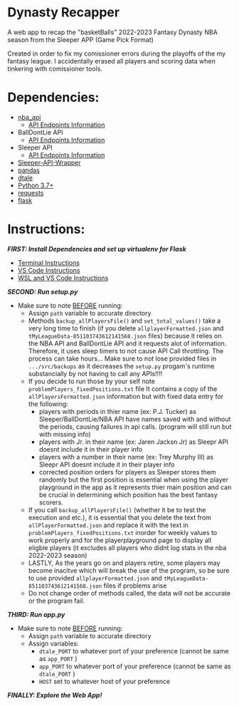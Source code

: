 # Dynasty Recapper
A web app to recap the "basketBalls" 2022-2023 Fantasy Dynasty NBA season from the Sleeper APP (Game Pick Format)

Created in order to fix my comissioner errors during the playoffs of the my fantasy league. I accidentally erased all players and scoring data when tinkering with comissioner tools.

# Dependencies:
 - [nba_api](https://pypi.org/project/nba-api/) 
   - [API Endpoints Information](https://github.com/swar/nba_api/tree/master/docs/nba_api/stats/endpoints)
 - BallDontLie API
    - [API Endpoints Information](https://www.balldontlie.io/home.html#introduction)
 - Sleeper API
    - [API Endpoints Information](https://docs.sleeper.com/)
 - [Sleeper-API-Wrapper](https://github.com/dtsong/sleeper-api-wrapper#install)
 - [pandas](https://pandas.pydata.org/docs/getting_started/install.html#installing-pandas)
 - [dtale](https://pypi.org/project/dtale/)
 - [Python 3.7+](https://www.python.org/downloads/)
 - [requests](https://pypi.org/project/requests/)
 - [flask](https://flask.palletsprojects.com/en/2.3.x/installation/#install-flask)

# Instructions:
**<em>FIRST: Install Dependencies and set up virtualenv for Flask</em>**
 - [Terminal Instructions](https://www.twilio.com/docs/usage/tutorials/how-to-set-up-your-python-and-flask-development-environment)
 - [VS Code Instructions](https://code.visualstudio.com/docs/python/environments)
 - [WSL and VS Code Instructions](https://thecodeblogger.com/2020/09/24/wsl-setup-vs-code-for-python-development/)

**<em>SECOND: Run setup.py</em>**
 - Make sure to note <ins>BEFORE</ins> running:
    - Assign <code>path</code>  variable to accurate directory
    - Methods <code>backup_allPlayersFile()</code> and <code>set_total_values()</code> take a very long time to finish (if you delete <code>allplayerFormatted.json</code> and <code>tMyLeagueData-851103743612141568.json</code> files)  because it relies on the NBA API and BallDontLie API and it requests alot of information. Therefore, it uses sleep timers to not cause API Call throttling. The process can take hours... Make sure to not lose provided files in <code>.../src/backups</code> as it decreases the <code>setup.py</code> progam's runtime substancially by not having to call any APIs!!!!
    - If you decide to run those by your self note <code>problemPlayers_fixedPositions.txt</code> file It contains a copy of the <code>allPlayersFormatted.json</code> information but with fixed data entry for the following:
        - players with periods in thier name (ex: P.J. Tucker) as Sleeper/BallDontLie/NBA API have names saved with and without the periods, causing failures in api calls. (program will still run but with missing info)
        - players with Jr. in their name (ex: Jaren Jacksn Jr) as Sleepr API doesnt include it in their player info
        - players with a number in their name (ex: Trey Murphy III) as Sleepr API doesnt include it in their player info
        - corrected position orders for players as Sleeper stores them randomly but the first position is essential when using the player playground in the app as it represents thier main position and can be crucial in determining which position has the best fantasy scorers.
    - If you call <code>backup_allPlayersFile()</code> (whether it be to test the execution and etc.), it is essential that you delete the text from <code>allPlayerFormatted.json</code> and replace it with the text in <code>problemPlayers_fixedPositions.txt</code> inorder for weekly values to work properly and for the playerplayground page to display all eligble players (it excludes all players who didnt log stats in the nba 2022-2023 season) 
    - LASTLY, As the years go on and players retire, some players may become inacitve which will break the use of the  program, so be sure to use provided <code>allplayerFormatted.json</code> and <code>tMyLeagueData-851103743612141568.json</code> files if problems arise
    - Do not change order of methods called, the data will not be accurate or the program fail.
    
**<em>THIRD: Run app.py</em>**
 - Make sure to note <ins>BEFORE</ins> running:
    - Assign <code>path</code>  variable to accurate directory
    - Assign variables:
        - <code>dtale_PORT</code>  to whatever port of your preference (cannot be same as <code>app_PORT</code> )
        - <code>app_PORT</code>  to whatever port of your preference (cannot be same as <code>dtale_PORT</code> )
        - <code>HOST</code>  set to whatever host of your preference

**<em>FINALLY: Explore the Web App!</em>**
